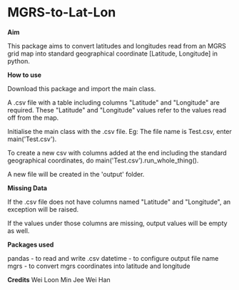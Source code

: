 # MGRS-to-Lat-Lon

**Aim**

This package aims to convert latitudes and longitudes read from an MGRS grid map into standard geographical coordinate [Latitude, Longitude] in python.

**How to use**

Download this package and import the main class.

A .csv file with a table including columns "Latitude" and "Longitude" are required. These "Latitude" and "Longitude" values refer to the values read off from the map.

Initialise the main class with the .csv file. Eg: The file name is Test.csv, enter main('Test.csv').

To create a new csv with columns added at the end including the standard geographical coordinates, do main('Test.csv').run_whole_thing().

A new file will be created in the 'output' folder.

**Missing Data**

If the .csv file does not have columns named "Latitude" and "Longitude", an exception will be raised.

If the values under those columns are missing, output values will be empty as well.

**Packages used**

pandas - to read and write .csv
datetime - to configure output file name
mgrs - to convert mgrs coordinates into latitude and longitude

**Credits**
Wei Loon
Min Jee
Wei Han